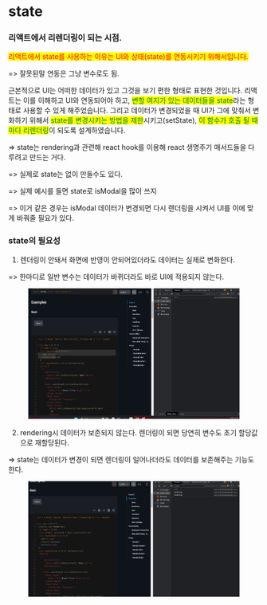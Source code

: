 # state

### 리액트에서 리렌더링이 되는 시점.

<mark style="color:red;">리액트에서 state를 사용하는 이유는 UI와 상태(state)를 연동시키기 위해서입니다.</mark>&#x20;

\=> 잘못된말 연동은 그냥 변수로도 됨.

근본적으로 UI는 어떠한 데이터가 있고 그것을 보기 편한 형태로 표현한 것입니다. 리액트는 이를 이해하고 UI와 연동되어야 하고, <mark style="color:green;">변할 여지가 있는 데이터들을 state</mark>라는 형태로 사용할 수 있게 해주었습니다. 그리고 데이터가 변경되었을 때 UI가 그에 맞춰서 변화하기 위해서 <mark style="color:green;">state를 변경시키는 방법을 제한</mark>시키고(setState), <mark style="color:green;">이 함수가 호출 될 때 마다 리렌더링</mark>이 되도록 설계하였습니다.



\=> state는 rendering과 관련해 react hook를 이용해 react 생명주기 매서드들을 다루려고 만드는 거다.

\=> 실제로 state는 없이 만들수도 있다.

\=> 실제 예시를 들면 state로 isModal을 많이 쓰지

\=> 이거 같은 경우는 isModal 데이터가 변경되면 다시 렌더링을 시켜서 UI를 이에 맞게 바꿔줄 필요가 있다.



### state의 필요성&#x20;

1. 렌더링이 안돼서 화면에 반영이 안되어있더라도 데이터는 실제로 변화한다.

\=> 한마디로 일반 변수는 데이터가 바뀌더라도 바로 UI에 적용되지 않는다.

<figure><img src="../.gitbook/assets/image (2).png" alt=""><figcaption></figcaption></figure>

2. rendering시 데이터가 보존되지 않는다. 렌더링이 되면 당연히 변수도 초기 할당값으로 재할당된다.

\=> state는 데이터가 변경이 되면 렌더링이 일어나더라도 데이터를 보존해주는 기능도 한다.

<figure><img src="../.gitbook/assets/image (10).png" alt=""><figcaption></figcaption></figure>









